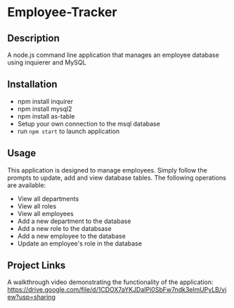 # Employee-Tracker

## Description
A node.js command line application that manages an employee database using inquierer and MySQL

## Installation
- npm install inquirer
- npm install mysql2
- npm install as-table
- Setup your own connection to the msql database
- run `npm start` to launch application

## Usage
This application is designed to manage employees. Simply follow the prompts to update, add and view database tables. The following operations are available:

- View all departments
- View all roles
- View all employees
- Add a new department to the database
- Add a new role to the databsase
- Add a new employee to the database
- Update an employee's role in the database

## Project Links
A walkthrough video demonstrating the functionality of the application: https://drive.google.com/file/d/1CDOX7aYKJDaIPi0SbFw7ndk3elmUPyLB/view?usp=sharing
